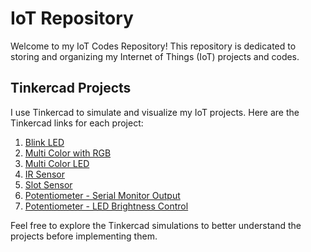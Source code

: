 # IoT Repository

Welcome to my IoT Codes Repository! This repository is dedicated to storing and organizing my Internet of Things (IoT) projects and codes.

## Tinkercad Projects
I use Tinkercad to simulate and visualize my IoT projects. Here are the Tinkercad links for each project:

1. [Blink LED](https://www.tinkercad.com/things/ekaijAE8kW1-blink-led?sharecode=rFEBUSJ7AA46itZOCZ9YbRePvzGm2rrReKe0IKkOYg8)
2. [Multi Color with RGB](https://www.tinkercad.com/things/aK4Zv5SNQMM-multi-color-with-rgb?sharecode=oMqMgNexvaHuEEXwAzLRSC9_7vHRJ0u_TWONQQOixi4)
3. [Multi Color LED](https://www.tinkercad.com/things/ju0kVfXq3Jd-multi-color-led?sharecode=JFfRjcRRjGLWTuceTO1Vr_MUm_e2qg9nxGCZjynb7js)
4. [IR Sensor](https://www.tinkercad.com/things/3FrGXe51j3Q-ir-sensor?sharecode=cyi5NvzP64PijFlHc2Ng_hVIJ_xnJyCiFRBKDffcYtg)
5. [Slot Sensor](#)
6. [Potentiometer - Serial Monitor Output](https://www.tinkercad.com/things/cIu2zpyGZh6-potentiometerserialmonitor?sharecode=Rrr7ZRLkxJiWdj7dJR3c3Xb2ogzyPTqeeh3zhlQz72E)
7. [Potentiometer - LED Brightness Control](https://www.tinkercad.com/things/cpxTc0eF2AN-potentiometer-led-brightness-control?sharecode=nYicE_2unDqYpCZVR_LETJSzTMdiePOqwFTfuEx6r2Y)

Feel free to explore the Tinkercad simulations to better understand the projects before implementing them.